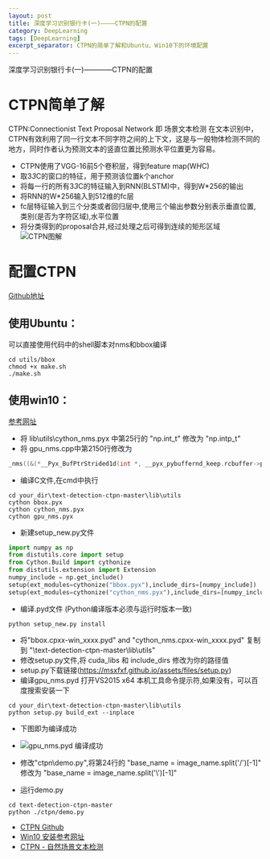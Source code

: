 ```yaml
---
layout: post
title: 深度学习识别银行卡(一)————CTPN的配置
category: DeepLearning
tags: [DeepLearning]
excerpt_separator: CTPN的简单了解和Ubuntu、Win10下的环境配置
---
```


深度学习识别银行卡(一)————CTPN的配置
# CTPN简单了解
CTPN:Connectionist Text Proposal Network 即 场景文本检测
在文本识别中，CTPN有效利用了同一行文本不同字符之间的上下文，这是与一般物体检测不同的地方，同时作者认为预测文本的竖直位置比预测水平位置更为容易。

- CTPN使用了VGG-16前5个卷积层，得到feature map(W*H*C)
- 取3*3*C的窗口的特征，用于预测该位置k个anchor
- 将每一行的所有3*3*C的特征输入到RNN(BLSTM)中，得到W*256的输出
- 将RNN的W*256输入到512维的fc层
- fc层特征输入到三个分类或者回归层中,使用三个输出参数分别表示垂直位置,类别(是否为字符区域),水平位置
- 将分类得到的proposal合并,经过处理之后可得到连续的矩形区域
![CTPN图解](https://msxfxf.github.io/assets/images/1.jpg)
# 配置CTPN
[Github地址](https://github.com/eragonruan/text-detection-ctpn)
## 使用Ubuntu：
可以直接使用代码中的shell脚本对nms和bbox编译
```shell
cd utils/bbox
chmod +x make.sh
./make.sh
```
## 使用win10：
[参考网址](https://github.com/eragonruan/text-detection-ctpn/issues/264)
- 将 lib\utils\cython_nms.pyx 中第25行的 "np.int_t" 修改为 "np.intp_t"
- 将 gpu_nms.cpp中第2150行修改为
```c 
_nms((&(*__Pyx_BufPtrStrided1d(int *, __pyx_pybuffernd_keep.rcbuffer->pybuffer.buf, __pyx_t_10, __pyx_pybuffernd_keep.diminfo[0].strides))), (&__pyx_v_num_out), (&(*__Pyx_BufPtrStrided2d(__pyx_t_5numpy_float32_t *, __pyx_pybuffernd_sorted_dets.rcbuffer->pybuffer.buf, __pyx_t_12, __pyx_pybuffernd_sorted_dets.diminfo[0].strides, __pyx_t_13, __pyx_pybuffernd_sorted_dets.diminfo[1].strides))), __pyx_v_boxes_num, __pyx_v_boxes_dim, __pyx_t_14, __pyx_v_device_id);
```
- 编译C文件,在cmd中执行
```shell
cd your_dir\text-detection-ctpn-master\lib\utils
cython bbox.pyx
cython cython_nms.pyx
cython gpu_nms.pyx
```
- 新建setup_new.py文件
``` python
import numpy as np
from distutils.core import setup
from Cython.Build import cythonize
from distutils.extension import Extension
numpy_include = np.get_include()
setup(ext_modules=cythonize("bbox.pyx"),include_dirs=[numpy_include])
setup(ext_modules=cythonize("cython_nms.pyx"),include_dirs=[numpy_include])
```
- 编译.pyd文件 (Python编译版本必须与运行时版本一致)
```shell
python setup_new.py install
```
- 将"bbox.cpxx-win_xxxx.pyd" and "cython_nms.cpxx-win_xxxx.pyd" 复制到 "\text-detection-ctpn-master\lib\utils"
- 修改setup.py文件,将 cuda_libs 和 include_dirs 修改为你的路径值
- setup.py下载链接(https://msxfxf.github.io/assets/files/setup.py)
- 编译gpu_nms.pyd  打开VS2015 x64 本机工具命令提示符,如果没有，可以百度搜索安装一下
``` shell
cd your_dir\text-detection-ctpn-master\lib\utils
python setup.py build_ext --inplace
```
- 下图即为编译成功
- ![gpu_nms.pyd 编译成功](https://user-images.githubusercontent.com/40848316/50491607-1a828900-0a4e-11e9-8792-42612a81a28b.png)

- 修改"ctpn\demo.py",将第24行的 "base_name = image_name.split('/')[-1]" 修改为 "base_name = image_name.split('\\')[-1]"
- 运行demo.py
``` shell
cd text-detection-ctpn-master
python ./ctpn/demo.py
```

* [CTPN Github](https://github.com/eragonruan/text-detection-ctpn)
* [Win10 安装参考网址](https://github.com/eragonruan/text-detection-ctpn/issues/264)
* [CTPN - 自然场景文本检测](https://blog.csdn.net/zchang81/article/details/78873347)